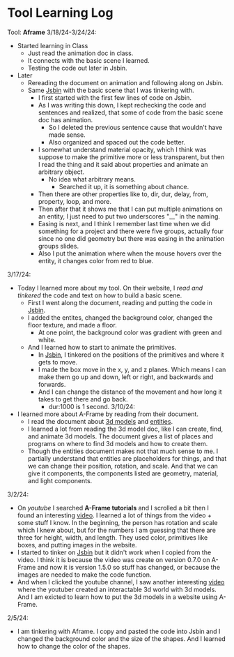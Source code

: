 # Tool Learning Log
Tool: **Aframe**
3/18/24-3/24/24:
* Started learning in Class
    * Just read the animation doc in class.
    * It connects with the basic scene I learned.
    * Testing the code out later in Jsbin.
* Later
    * Rereading the document on animation and following along on Jsbin.
    * Same [Jsbin](https://jsbin.com/becobeqico/edit?html,output) with the basic scene that I was tinkering with.
        * I first started with the first few lines of code on Jsbin.
        * As I was writing this down, I kept rechecking the code and sentences and realized, that some of code from the basic scene doc has animation.
            * So I deleted the previous sentence cause that wouldn't have made sense.
            * Also organized and spaced out the code better.
        * I somewhat understand material opacity, which I think was suppose to make the primitive more or less transparent, but then I read the thing and it said about properties and animate an arbitrary object.
            * No idea what arbitrary means.
                * Searched it up, it is something about chance.
        * Then there are other properties like to, dir, dur, delay, from, property, loop, and more.
        * Then after that it shows me that I can put multiple animations on an entity, I just need to put two underscores "__" in the naming.
        * Easing is next, and I think I remember last time when we did something for a project and there were five groups, actually four since no one did geometry but there was easing in the animation groups slides.
        * Also I put the animation where when the mouse hovers over the entity, it changes color from red to blue.

3/17/24:
* Today I learned more about my tool. On their website, I *read and tinkered* the code and text on how to build a basic scene.
    *  First I went along the document, reading and putting the code in [Jsbin](https://jsbin.com/becobeqico/edit?html,output).
    * I added the entites, changed the background color, changed the floor texture, and made a floor.
        * At one point, the background color was gradient with green and white.
    * And I learned how to start to animate the primitives.
        * In [Jsbin](https://aframe.io/docs/1.5.0/guides/building-a-basic-scene.html), I tinkered on the positions of the primitives and where it gets to move.
        * I made the box move in the x, y, and z planes. Which means I can make them go up and down, left or right, and backwards and forwards.
        * And I can change the distance of the movement and how long it takes to get there and go back.
            * dur:1000 is 1 second.
3/10/24:
* I learned more about A-Frame by reading from their document.
    * I read the document about [3d models](https://aframe.io/docs/1.5.0/introduction/models.html) and [entities](https://aframe.io/docs/1.5.0/core/entity.html#example).
    * I learned a lot from reading the 3d model doc, like I can create, find, and animate 3d models. The document gives a list of places and programs on where to find 3d models and how to create them.
    * Though the entities document makes not that much sense to me. I partially understand that entities are placeholders for things, and that we can change their position, rotation, and scale. And that we can give it components, the components listed are geometry, material, and light components.

3/2/24:
* On *youtube* I searched **A-Frame tutorials** and I scrolled a bit then I found an interesting [video](https://www.youtube.com/watch?v=p3mNNZ356Ko). I learned a lot of things from the video + some stuff I know. In the beginning, the person has rotation and scale which I knew about, but for the numbers I am guessing that there are three for height, width, and length. They used color, primitives like boxes, and putting images in the website.
* I started to tinker on [Jsbin](https://jsbin.com/diyunidaco/edit?html,output) but it didn't work when I copied from the video. I think it is because the video was create on version 0.7.0 on A-Frame and now it is version 1.5.0 so stuff has changed, or because the images are needed to make the code function.
* And when I clicked the youtube channel, I saw another interesting [video](https://www.youtube.com/watch?v=cS8uGfd_oG8) where the youtuber created an interactable 3d world with 3d models. And I am exicted to learn how to put the 3d models in a website using A-Frame.

2/5/24:
* I am tinkering with Aframe. I copy and pasted the code into Jsbin and I changed the background color and the size of the shapes. And I learned how to change the color of the shapes.
